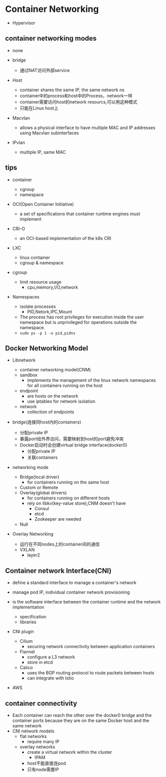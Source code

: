 
# Container Networking

+ Hypervisor

## container networking modes

+ none

+ bridge
    + 通过NAT访问外部service

+ Host
    + container shares the same IP, the same network ns
    + container中的process和host中的Process，network一样
    + container需要访问host的network resourcs,可以用这种模式
    + 只能在Linus host上

+ Macvlan
    + allows a physical interface to have multiple MAC and IP addresses using Macvlan subinterfaces

+ IPvlan
    + multiple IP, same MAC


## tips
+ container
    + cgroup
    + namespace

+ OCI(Open Container Initiative)
    + a set of specifications that container runtime engines must implement

+ CRI-O
    + an OCI-based implementation of the k8s CRI

+ LXC
    + linux container
    + cgroup & namespace

+ cgroup
    + limit resource usage
        + cpu,memory,I/O,network

+ Namespaces
    + isolate processes
        + PID,Netork,IPC,Mount
    + The process has root privileges for execution inside the user namespace but is unprivileged for operations outside the namespace.
    + `sudo ps -p 1 -o pid,pidns`

## Docker Networking Model

+ Libnetwork 
    + container networking model(CNM)
     + sandbox
        + implements the management of the linux network namespaces for all containers running on the host
     + endpoint
        + are hosts on the network
        + use iptables for network isolation
     + network
        + collection of endpoints


+ bridge(连接同host内的containers)
    + 分配private IP
    + 暴露port给外界访问，需要映射到host的port避免冲突
    + Docker启动时会创建virtual bridge interface(docker0)
        + 分配private IP
        + 关联containers

+ networking mode
    + Bridge(local driver)
        + for containers running on the same host
    + Custom or Remote
    + Overlay(global drivers)
        + for containers running on different hosts
        + rely on libkv(key-value store),CNM doesn't have
            + Consul
            + etcd
            + Zookeeper are needed
    + Null

+ Overlay Networking
    + 运行在不同nodes上的container间的通信
    + VXLAN
        + layer2

## Container network Interface(CNI)
+ define a standard interface to manage a container's network

+ manage pod IP, individual container network provisioning

+ is the software interface between the container runtime and the network implementation
    + specification
    + libraries

+ CNI plugin
    + Cilium
        + securing network connectivity between application containers
    + Flannel
        + configure a L3 network
        + store in etcd
    + Calico
        + uses the BGP routing protocol to route packets between hosts
        + can integrate with Istio

+ AWS

## container connectivity

+ Each container can reach the other over the docker0 bridge and the container ports because they are on the same Docker host and the same network
+ CNI network models
    + flat networks
        + require many IP
    + overlay networks
        + create a virtual network within the cluster
            + IPAM
        + host不能直接连pod
        + 只有node需要IP
